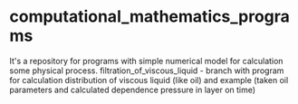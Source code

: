 # computational_mathematics_programs
It's a repository for programs with simple numerical model for calculation some physical process.
filtration_of_viscous_liquid - branch with program for
calculation distribution of viscous liquid (like oil) and example (taken oil parameters and calculated dependence pressure in layer on time)

